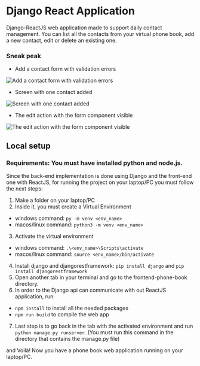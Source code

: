 # Django React Application

Django-ReactJS web application made to support daily contact management. You can list all the contacts from your virtual phone book, add a new contact, edit or delete an existing one.

### Sneak peak
- Add a contact form with validation errors

![Add a contact form with validation errors](https://user-images.githubusercontent.com/96050575/174888651-ca491f95-996f-40e0-ae5e-3ebcc10672bf.png)

- Screen with one contact added

![Screen with one contact added](https://user-images.githubusercontent.com/96050575/174888930-a4db19e6-ba61-4355-a80f-9c4c985b72e9.png)

- The edit action with the form component visible

![The edit action with the form component visible](https://user-images.githubusercontent.com/96050575/174889015-d8b5d145-ca6a-4e3d-85f6-e387444adb7d.png)


## Local setup

### Requirements: You must have installed python and node.js.

Since the back-end implementation is done using Django and the front-end one with ReactJS, for running the project on your laptop/PC you must follow the next steps:
1. Make a folder on your laptop/PC
2. Inside it, you must create a Virtual Environment
- windows command: `py -m venv <env_name>`
- macos/linux command: `python3 -m venv <env_name>`
3. Activate the virtual environment
- windows command: `.\<env_name>\Scripts\activate`
- macos/linux command: `source <env_name>/bin/activate`
4. Install django and djangorestframework: `pip install django` and `pip install djangorestframework`
5. Open another tab in your terminal and go to the frontend-phone-book directory.
6. In order to the Django api can communicate with out ReactJS application, run:
- `npm install` to install all the needed packages
- `npm run build` to compile the web app
7. Last step is to go back in the tab with the activated environment and run `python manage.py runserver`. (You must run this command in the directory that contains the manage.py file)

and Voilà! Now you have a phone book web application running on your laptop/PC.

